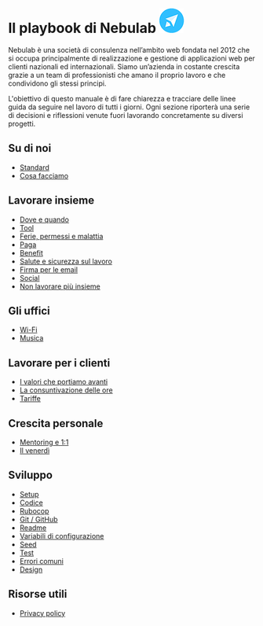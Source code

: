 # Il playbook di Nebulab ![Nebulab logo](https://github.com/nebulab/playbook/blob/master/logo.png "Nebulab logo")

Nebulab è una società di consulenza nell’ambito web fondata nel 2012 che si occupa principalmente di 
realizzazione e gestione di applicazioni web per clienti nazionali ed internazionali. Siamo 
un’azienda in costante crescita grazie a un team di professionisti che amano il proprio lavoro e che 
condividono gli stessi principi.

L'obiettivo di questo manuale è di fare chiarezza e tracciare delle linee guida da seguire nel 
lavoro di tutti i giorni. Ogni sezione riporterà una serie di decisioni e riflessioni venute fuori 
lavorando concretamente su diversi progetti.

## Su di noi

- [Standard](https://github.com/nebulab/playbook/blob/master/su-di-noi/standard.md)
- [Cosa facciamo](https://github.com/nebulab/playbook/blob/master/su-di-noi/cosa-facciamo.md)

## Lavorare insieme

- [Dove e quando](https://github.com/nebulab/playbook/blob/master/lavorare-insieme/dove-e-quando.md)
- [Tool](https://github.com/nebulab/playbook/blob/master/lavorare-insieme/tool.md)
- [Ferie, permessi e malattia](https://github.com/nebulab/playbook/blob/master/lavorare-insieme/ferie-permessi-malattia.md)
- [Paga](https://github.com/nebulab/playbook/blob/master/lavorare-insieme/paga.md)
- [Benefit](https://github.com/nebulab/playbook/blob/master/lavorare-insieme/benefit.md)
- [Salute e sicurezza sul lavoro](https://github.com/nebulab/playbook/blob/master/lavorare-insieme/salute-e-sicurezza.md)
- [Firma per le email](https://github.com/nebulab/playbook/blob/master/lavorare-insieme/firma-email.md)
- [Social](https://github.com/nebulab/playbook/blob/master/lavorare-insieme/social.md)
- [Non lavorare più insieme](https://github.com/nebulab/playbook/blob/master/lavorare-insieme/dimissioni.md)

## Gli uffici

- [Wi-Fi](https://github.com/nebulab/playbook/blob/master/gli-uffici/wifi.md)
- [Musica](https://github.com/nebulab/playbook/blob/master/gli-uffici/musica.md)

## Lavorare per i clienti

- [I valori che portiamo avanti](https://github.com/nebulab/playbook/blob/master/lavorare-per-i-clienti/valori.md)
- [La consuntivazione delle ore](https://github.com/nebulab/playbook/blob/master/lavorare-per-i-clienti/consuntivazione.md)
- [Tariffe](https://github.com/nebulab/playbook/blob/master/lavorare-per-i-clienti/tariffe.md)

## Crescita personale

- [Mentoring e 1:1](https://github.com/nebulab/playbook/blob/master/crescita-personale/mentoring-e-1-1.md)
- [Il venerdì](https://github.com/nebulab/playbook/blob/master/crescita-personale/venerdi.md)

## Sviluppo

- [Setup](https://github.com/nebulab/playbook/blob/master/sviluppo/setup.md)
- [Codice](https://github.com/nebulab/playbook/blob/master/sviluppo/codice.md)
- [Rubocop](https://github.com/nebulab/playbook/blob/master/sviluppo/rubocop.md)
- [Git / GitHub](https://github.com/nebulab/playbook/blob/master/sviluppo/git.md)
- [Readme](https://github.com/nebulab/playbook/blob/master/sviluppo/readme.md)
- [Variabili di configurazione](https://github.com/nebulab/playbook/blob/master/sviluppo/variabili-di-configurazione.md)
- [Seed](https://github.com/nebulab/playbook/blob/master/sviluppo/seed.md)
- [Test](https://github.com/nebulab/playbook/blob/master/sviluppo/test.md)
- [Errori comuni](https://github.com/nebulab/playbook/blob/master/sviluppo/errori-comuni.md)
- [Design](https://github.com/nebulab/playbook/blob/master/sviluppo/design.md)

## Risorse utili

- [Privacy policy](https://github.com/nebulab/playbook/blob/master/risorse/privacy-policy.md)
